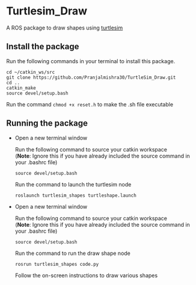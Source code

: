 # Turtlesim_Draw  
A ROS package to draw shapes using [turtlesim](http://wiki.ros.org/turtlesim)  

## Install the package 
Run the following commands in your terminal to install this package.  
```
cd ~/catkin_ws/src  
git clone https://github.com/Pranjalmishra30/TurtleSim_Draw.git  
cd ..  
catkin_make  
source devel/setup.bash  
```  
Run the command `chmod +x reset.h` to make the .sh file executable  

## Running the package  

* Open a new terminal window  
  
  Run the following command to source your catkin workspace   
  (**Note**: Ignore this if you have already included the source command in your .bashrc file)  
  ```
  source devel/setup.bash
  ```  
 
  Run the command to launch the turtlesim node  
  ```
  roslaunch turtlesim_shapes turtleshape.launch
  ```  

* Open a new terminal window  
  
  Run the following command to source your catkin workspace   
  (**Note**: Ignore this if you have already included the source command in your .bashrc file)  
  ```
  source devel/setup.bash
  ```  
 
  Run the command to run the draw shape node  
  ```
  rosrun turtlesim_shapes code.py
  ```  
  Follow the on-screen instructions to draw various shapes  
  

